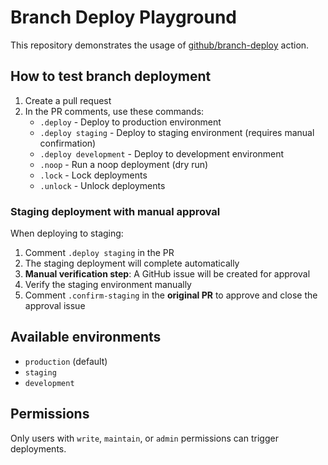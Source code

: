 # Branch Deploy Playground

This repository demonstrates the usage of [github/branch-deploy](https://github.com/github/branch-deploy) action.

## How to test branch deployment
<!--  -->
1. Create a pull request
2. In the PR comments, use these commands:
   - `.deploy` - Deploy to production environment
   - `.deploy staging` - Deploy to staging environment (requires manual confirmation)
   - `.deploy development` - Deploy to development environment
   - `.noop` - Run a noop deployment (dry run)
   - `.lock` - Lock deployments
   - `.unlock` - Unlock deployments

### Staging deployment with manual approval

When deploying to staging:

1. Comment `.deploy staging` in the PR
2. The staging deployment will complete automatically
3. **Manual verification step**: A GitHub issue will be created for approval
4. Verify the staging environment manually
5. Comment `.confirm-staging` in the **original PR** to approve and close the approval issue

## Available environments

- `production` (default)
- `staging`
- `development`

## Permissions

Only users with `write`, `maintain`, or `admin` permissions can trigger deployments.